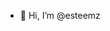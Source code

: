 - 👋 Hi, I’m @esteemz


<!---
esteemz/esteemz is a ✨ special ✨ repository because its `README.md` (this file) appears on your GitHub profile.
You can click the Preview link to take a look at your changes.
--->
